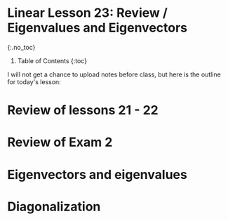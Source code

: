 # Linear Lesson 23: Review / Eigenvalues and Eigenvectors
{:.no_toc}

1. Table of Contents
{:toc}

I will not get a chance to upload notes before class, but here is the outline for today's lesson:

# Review of lessons 21 - 22

# Review of Exam 2

# Eigenvectors and eigenvalues

# Diagonalization
